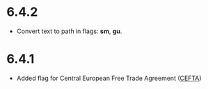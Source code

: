 # 6.4.2
- Convert text to path in flags: **sm**, **gu**.

# 6.4.1

- Added flag for Central European Free Trade Agreement ([CEFTA](https://en.wikipedia.org/wiki/Central_European_Free_Trade_Agreement))
